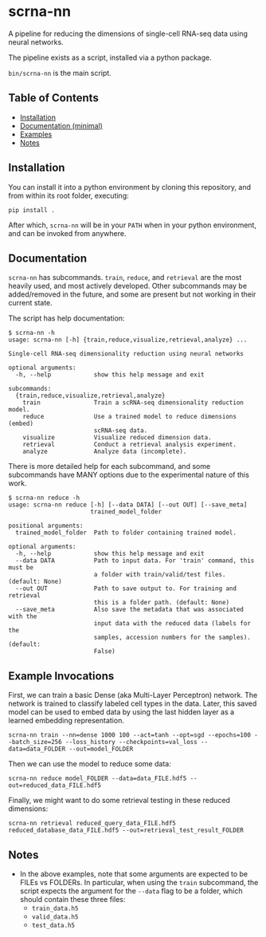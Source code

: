 # scrna-nn
A pipeline for reducing the dimensions of single-cell RNA-seq data using neural networks.

The pipeline exists as a script, installed via a python package.

`bin/scrna-nn` is the main script.
## Table of Contents
- [Installation](#installation)
- [Documentation (minimal)](#documentation)
- [Examples](#example-invocations)
- [Notes](#notes)
## Installation
You can install it into a python environment by cloning this repository, and from within its root folder, executing:
```
pip install .
```
After which, `scrna-nn` will be in your `PATH` when in your python environment, and can be invoked from anywhere.

## Documentation
`scrna-nn` has subcommands. `train`, `reduce`, and `retrieval` are the most heavily used, and most actively developed. Other subcommands may be added/removed in the future, and some are present but not working in their current state.

The script has help documentation:

```
$ scrna-nn -h
usage: scrna-nn [-h] {train,reduce,visualize,retrieval,analyze} ...

Single-cell RNA-seq dimensionality reduction using neural networks

optional arguments:
  -h, --help            show this help message and exit

subcommands:
  {train,reduce,visualize,retrieval,analyze}
    train               Train a scRNA-seq dimensionality reduction model.
    reduce              Use a trained model to reduce dimensions (embed)
                        scRNA-seq data.
    visualize           Visualize reduced dimension data.
    retrieval           Conduct a retrieval analysis experiment.
    analyze             Analyze data (incomplete).
```
There is more detailed help for each subcommand, and some subcommands have MANY options due to the experimental nature of this work.
```
$ scrna-nn reduce -h
usage: scrna-nn reduce [-h] [--data DATA] [--out OUT] [--save_meta]
                       trained_model_folder

positional arguments:
  trained_model_folder  Path to folder containing trained model.

optional arguments:
  -h, --help            show this help message and exit
  --data DATA           Path to input data. For 'train' command, this must be
                        a folder with train/valid/test files. (default: None)
  --out OUT             Path to save output to. For training and retrieval
                        this is a folder path. (default: None)
  --save_meta           Also save the metadata that was associated with the
                        input data with the reduced data (labels for the
                        samples, accession numbers for the samples). (default:
                        False)
```
## Example Invocations
First, we can train a basic Dense (aka Multi-Layer Perceptron) network. The network is trained to classify labeled cell types in the data. Later, this saved model can be used to embed data by using the last hidden layer as a learned embedding representation.
```
scrna-nn train --nn=dense 1000 100 --act=tanh --opt=sgd --epochs=100 --batch_size=256 --loss_history --checkpoints=val_loss --data=data_FOLDER --out=model_FOLDER
```
Then we can use the model to reduce some data:
```
scrna-nn reduce model_FOLDER --data=data_FILE.hdf5 --out=reduced_data_FILE.hdf5
```
Finally, we might want to do some retrieval testing in these reduced dimensions:
```
scrna-nn retrieval reduced_query_data_FILE.hdf5 reduced_database_data_FILE.hdf5 --out=retrieval_test_result_FOLDER
```
## Notes
- In the above examples, note that some arguments are expected to be FILEs vs FOLDERs. In particular, when using the `train` subcommand, the script expects the argument for the `--data` flag to be a folder, which should contain these three files:
  - `train_data.h5`
  - `valid_data.h5`
  - `test_data.h5`
